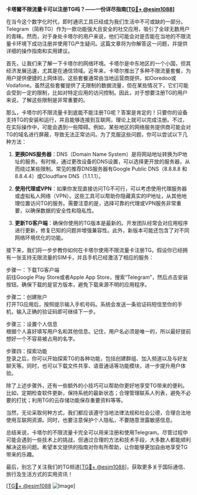 **卡塔爾不限流量卡可以注册TG吗？——一份详尽指南[[TG💪+ @esim1088](https://t.me/s/esim1088)]**

在当今这个数字化时代，即时通讯工具已经成为我们生活中不可或缺的一部分。Telegram（简称TG）作为一款功能强大且安全的社交应用，吸引了全球无数用户的青睐。然而，对于身处卡塔尔的用户来说，他们可能会对是否能在当地的不限流量卡环境下成功注册并使用TG产生疑问。这篇文章将为你解答这一问题，并提供详细的操作指南和实用建议。

首先，让我们来了解一下卡塔尔的网络环境。卡塔尔是中东地区的一个小国，但其经济发展迅速，尤其是在通信领域。近年来，卡塔尔推出了多种不限流量套餐，为用户提供便捷的上网体验。这些套餐通常由当地运营商提供，如Ooredoo或Vodafone。虽然这些套餐提供了无限制的数据流量，但在某些情况下，它们可能会受到一定的限制，比如对特定应用的访问控制。因此，对于想要注册TG的用户来说，了解这些限制是非常重要的。

那么，卡塔尔的不限流量卡到底能不能注册TG呢？答案是肯定的！只要你的设备支持TG的安装和运行，并且能够连接到互联网，理论上就可以完成注册。不过，在实际操作中，可能会遇到一些障碍。例如，某些地区的网络服务提供商可能会对TG的域名进行屏蔽，导致无法正常访问。为了克服这些问题，你可以尝试以下几种方法：

1. **更换DNS服务器**：DNS（Domain Name System）是将网站地址转换为IP地址的服务。有时候，通过更改设备的DNS设置，可以选择更开放的服务器，从而绕过某些限制。常见的推荐DNS服务器有Google Public DNS（8.8.8.8 和 8.8.4.4）或Cloudflare DNS（1.1.1.1）。

2. **使用代理或VPN**：如果你发现直接访问TG不可行，可以考虑使用代理服务器或虚拟私人网络（VPN）。这些工具可以帮助你隐藏真实的IP地址，从其他地理位置访问TG的服务。需要注意的是，选择可靠的代理或VPN服务非常重要，以确保数据的安全性和隐私性。

3. **更新TG客户端**：确保你使用的TG版本是最新的。开发团队经常会对应用程序进行更新，修复已知的问题并增强兼容性。此外，新版本可能还包含了对不同网络环境优化的功能。

接下来，我们将一步步教你如何在卡塔尔使用不限流量卡注册TG。假设你已经拥有一张支持无限流量的SIM卡，并且手机已经激活了相应的服务：

步骤一：下载TG客户端  
前往Google Play Store或者Apple App Store，搜索“Telegram”，然后点击安装按钮。确保下载的是官方版本，避免下载来源不明的应用程序。

步骤二：创建账户  
打开TG应用后，按照提示输入手机号码。系统会发送一条验证码短信至你的手机，输入正确的验证码即可继续下一步。

步骤三：设置个人信息  
根据个人喜好填写用户名和其他信息。记住，用户名必须是唯一的，所以最好提前想好一个不容易被占用的名字。

步骤四：探索功能  
登录之后，你可以开始探索TG的各种功能，包括创建群组、加入频道以及与好友聊天等。同时，也可以下载文件共享、语音通话等功能模块，进一步提升用户体验。

除了上述步骤外，还有一些额外的小技巧可以帮助你更好地享受TG带来的便利。比如，定期检查软件更新，保持系统的最新状态；合理管理联系人列表，避免不必要的打扰；利用TG的云存储功能保存重要资料等等。

当然，无论采取何种方式，我们都应该遵守当地法律法规和社会公德，合理合法地使用互联网资源。同时，也要注意保护个人隐私，不要随意泄露敏感信息。

总结来说，卡塔尔的不限流量卡完全可以用来注册和使用Telegram。尽管过程中可能会遇到一些技术上的挑战，但通过合理的方法和技术手段，大多数人都能顺利解决这些问题。希望本文提供的指南对你有所帮助，让你能够更加自由地享受TG带来的乐趣。

最后，别忘了关注我们的TG频道[[TG💪+ @esim1088](https://t.me/s/esim1088)]，获取更多关于国际通信、旅行及生活方式的实用资讯！  

[[TG💪+ @esim1088](https://t.me/s/esim1088) ![Image](https://i.postimg.cc/4NQfJmqS/Snipaste-2025-05-13-00-14-12.png)]